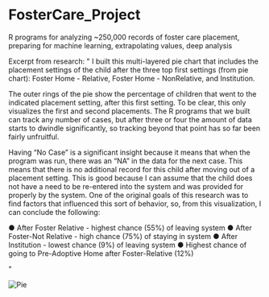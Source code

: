 # FosterCare_Project
R programs for analyzing ~250,000 records of foster care placement, preparing for machine learning, extrapolating values, deep analysis

Excerpt from research:
"
I built this multi-layered pie chart that includes the placement settings of the child after the three top first settings
(from pie chart): Foster Home - Relative, Foster Home - NonRelative, and Institution.

The outer rings of the pie show the percentage of children that went to the indicated placement setting, after this first setting. To be clear, this only visualizes the first and second placements. The R programs that we built can track any number of cases, but after three or four the amount of data starts to dwindle significantly, so tracking beyond that point has so far been fairly unfruitful.  

Having “No Case” is a significant insight because it means that when the program was run, there was an “NA” in the data for the next case. This means that there is no additional record for this child after moving out of a placement setting. This is good because I can assume that the child does not have a need to be re-entered into the system and was provided for properly by the system. One of the original goals of this research was to find factors that influenced this sort of behavior, so, from this visualization, I can conclude the following:

● After Foster Relative - highest chance (55%) of leaving system
● After Foster-Not Relative - high chance (75%) of staying in system
● After Institution - lowest chance (9%) of leaving system
● Highest chance of going to Pre-Adoptive Home after Foster-Relative (12%)

"


![Pie](https://raw.githubusercontent.com/mathemacode/FosterCare_Project/master/Pie.PNG)
